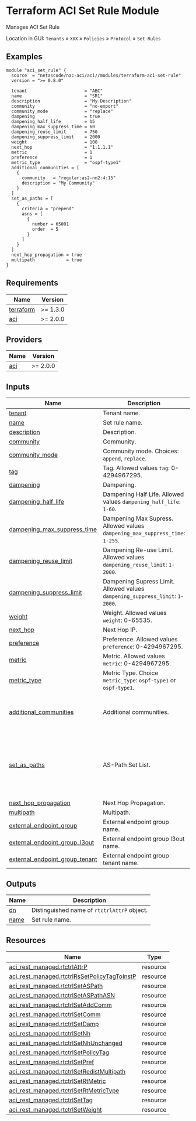 <!-- BEGIN_TF_DOCS -->
# Terraform ACI Set Rule Module

Manages ACI Set Rule

Location in GUI:
`Tenants` » `XXX` » `Policies` » `Protocol` » `Set Rules`

## Examples

```hcl
module "aci_set_rule" {
  source  = "netascode/nac-aci/aci//modules/terraform-aci-set-rule"
  version = ">= 0.8.0"

  tenant                      = "ABC"
  name                        = "SR1"
  description                 = "My Description"
  community                   = "no-export"
  community_mode              = "replace"
  dampening                   = true
  dampening_half_life         = 15
  dampening_max_suppress_time = 60
  dampening_reuse_limit       = 750
  dampening_suppress_limit    = 2000
  weight                      = 100
  next_hop                    = "1.1.1.1"
  metric                      = 1
  preference                  = 1
  metric_type                 = "ospf-type1"
  additional_communities = [
    {
      community   = "regular:as2-nn2:4:15"
      description = "My Community"
    }
  ]
  set_as_paths = [
    {
      criteria = "prepend"
      asns = [
        {
          number = 65001
          order  = 5
        }
      ]
    }
  ]
  next_hop_propagation = true
  multipath            = true
}
```

## Requirements

| Name | Version |
|------|---------|
| <a name="requirement_terraform"></a> [terraform](#requirement\_terraform) | >= 1.3.0 |
| <a name="requirement_aci"></a> [aci](#requirement\_aci) | >= 2.0.0 |

## Providers

| Name | Version |
|------|---------|
| <a name="provider_aci"></a> [aci](#provider\_aci) | >= 2.0.0 |

## Inputs

| Name | Description | Type | Default | Required |
|------|-------------|------|---------|:--------:|
| <a name="input_tenant"></a> [tenant](#input\_tenant) | Tenant name. | `string` | n/a | yes |
| <a name="input_name"></a> [name](#input\_name) | Set rule name. | `string` | n/a | yes |
| <a name="input_description"></a> [description](#input\_description) | Description. | `string` | `""` | no |
| <a name="input_community"></a> [community](#input\_community) | Community. | `string` | `""` | no |
| <a name="input_community_mode"></a> [community\_mode](#input\_community\_mode) | Community mode. Choices: `append`, `replace`. | `string` | `"append"` | no |
| <a name="input_tag"></a> [tag](#input\_tag) | Tag. Allowed values `tag`: 0-4294967295. | `number` | `null` | no |
| <a name="input_dampening"></a> [dampening](#input\_dampening) | Dampening. | `bool` | `false` | no |
| <a name="input_dampening_half_life"></a> [dampening\_half\_life](#input\_dampening\_half\_life) | Dampening Half Life. Allowed values `dampening_half_life`: `1-60`. | `number` | `15` | no |
| <a name="input_dampening_max_suppress_time"></a> [dampening\_max\_suppress\_time](#input\_dampening\_max\_suppress\_time) | Dampening Max Supress. Allowed values `dampening_max_suppress_time`: `1-255`. | `number` | `60` | no |
| <a name="input_dampening_reuse_limit"></a> [dampening\_reuse\_limit](#input\_dampening\_reuse\_limit) | Dampening Re-use Limit. Allowed values `dampening_reuse_limit`: `1-2000`. | `number` | `750` | no |
| <a name="input_dampening_suppress_limit"></a> [dampening\_suppress\_limit](#input\_dampening\_suppress\_limit) | Dampening Supress Limit. Allowed values `dampening_suppress_limit`: `1-2000`. | `number` | `2000` | no |
| <a name="input_weight"></a> [weight](#input\_weight) | Weight. Allowed values `weight`: 0-65535. | `number` | `null` | no |
| <a name="input_next_hop"></a> [next\_hop](#input\_next\_hop) | Next Hop IP. | `string` | `""` | no |
| <a name="input_preference"></a> [preference](#input\_preference) | Preference. Allowed values `preference`: 0-4294967295. | `number` | `null` | no |
| <a name="input_metric"></a> [metric](#input\_metric) | Metric. Allowed values `metric`: 0-4294967295. | `number` | `null` | no |
| <a name="input_metric_type"></a> [metric\_type](#input\_metric\_type) | Metric Type. Choice `metric_type`: `ospf-type1` or `ospf-type1`. | `string` | `""` | no |
| <a name="input_additional_communities"></a> [additional\_communities](#input\_additional\_communities) | Additional communities. | <pre>list(object({<br>    community   = string<br>    description = optional(string, "")<br>  }))</pre> | `[]` | no |
| <a name="input_set_as_paths"></a> [set\_as\_paths](#input\_set\_as\_paths) | AS-Path Set List. | <pre>list(object({<br>    criteria = optional(string, "prepend")<br>    count    = optional(number, 1)<br>    asns = list(object({<br>      order      = optional(number, 0)<br>      asn_number = number<br>    }))<br>  }))</pre> | `[]` | no |
| <a name="input_next_hop_propagation"></a> [next\_hop\_propagation](#input\_next\_hop\_propagation) | Next Hop Propagation. | `bool` | `false` | no |
| <a name="input_multipath"></a> [multipath](#input\_multipath) | Multipath. | `bool` | `false` | no |
| <a name="input_external_endpoint_group"></a> [external\_endpoint\_group](#input\_external\_endpoint\_group) | External endpoint group name. | `string` | `""` | no |
| <a name="input_external_endpoint_group_l3out"></a> [external\_endpoint\_group\_l3out](#input\_external\_endpoint\_group\_l3out) | External endpoint group l3out name. | `string` | `""` | no |
| <a name="input_external_endpoint_group_tenant"></a> [external\_endpoint\_group\_tenant](#input\_external\_endpoint\_group\_tenant) | External endpoint group tenant name. | `string` | `""` | no |

## Outputs

| Name | Description |
|------|-------------|
| <a name="output_dn"></a> [dn](#output\_dn) | Distinguished name of `rtctrlAttrP` object. |
| <a name="output_name"></a> [name](#output\_name) | Set rule name. |

## Resources

| Name | Type |
|------|------|
| [aci_rest_managed.rtctrlAttrP](https://registry.terraform.io/providers/CiscoDevNet/aci/latest/docs/resources/rest_managed) | resource |
| [aci_rest_managed.rtctrlRsSetPolicyTagToInstP](https://registry.terraform.io/providers/CiscoDevNet/aci/latest/docs/resources/rest_managed) | resource |
| [aci_rest_managed.rtctrlSetASPath](https://registry.terraform.io/providers/CiscoDevNet/aci/latest/docs/resources/rest_managed) | resource |
| [aci_rest_managed.rtctrlSetASPathASN](https://registry.terraform.io/providers/CiscoDevNet/aci/latest/docs/resources/rest_managed) | resource |
| [aci_rest_managed.rtctrlSetAddComm](https://registry.terraform.io/providers/CiscoDevNet/aci/latest/docs/resources/rest_managed) | resource |
| [aci_rest_managed.rtctrlSetComm](https://registry.terraform.io/providers/CiscoDevNet/aci/latest/docs/resources/rest_managed) | resource |
| [aci_rest_managed.rtctrlSetDamp](https://registry.terraform.io/providers/CiscoDevNet/aci/latest/docs/resources/rest_managed) | resource |
| [aci_rest_managed.rtctrlSetNh](https://registry.terraform.io/providers/CiscoDevNet/aci/latest/docs/resources/rest_managed) | resource |
| [aci_rest_managed.rtctrlSetNhUnchanged](https://registry.terraform.io/providers/CiscoDevNet/aci/latest/docs/resources/rest_managed) | resource |
| [aci_rest_managed.rtctrlSetPolicyTag](https://registry.terraform.io/providers/CiscoDevNet/aci/latest/docs/resources/rest_managed) | resource |
| [aci_rest_managed.rtctrlSetPref](https://registry.terraform.io/providers/CiscoDevNet/aci/latest/docs/resources/rest_managed) | resource |
| [aci_rest_managed.rtctrlSetRedistMultipath](https://registry.terraform.io/providers/CiscoDevNet/aci/latest/docs/resources/rest_managed) | resource |
| [aci_rest_managed.rtctrlSetRtMetric](https://registry.terraform.io/providers/CiscoDevNet/aci/latest/docs/resources/rest_managed) | resource |
| [aci_rest_managed.rtctrlSetRtMetricType](https://registry.terraform.io/providers/CiscoDevNet/aci/latest/docs/resources/rest_managed) | resource |
| [aci_rest_managed.rtctrlSetTag](https://registry.terraform.io/providers/CiscoDevNet/aci/latest/docs/resources/rest_managed) | resource |
| [aci_rest_managed.rtctrlSetWeight](https://registry.terraform.io/providers/CiscoDevNet/aci/latest/docs/resources/rest_managed) | resource |
<!-- END_TF_DOCS -->